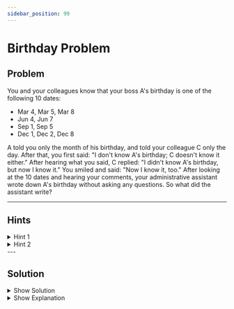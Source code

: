 ```yaml
---
sidebar_position: 99
---
```


# Birthday Problem

## Problem

<p style={{ fontSize: "1.2rem", fontStyle: "italic" }}>

You and your colleagues know that your boss A's birthday is one of the following 10 dates:

- Mar 4, Mar 5, Mar 8
- Jun 4, Jun 7
- Sep 1, Sep 5
- Dec 1, Dec 2, Dec 8

A told you only the month of his birthday, and told your colleague C only the day. After that, you first said: "I don't know A's birthday; C doesn't know it either." After hearing what you said, C replied: "I didn't know A's birthday, but now I know it." You smiled and said: "Now I know it, too." After looking at the 10 dates and hearing your comments, your administrative assistant wrote down A's birthday without asking any questions. So what did the assistant write?

</p>

---

## Hints

<details>
  <summary>Hint 1</summary>

  There are 3 mentioned dialogs that eliminate the birthday candidates in sequence.
</details>

<details>
  <summary>Hint 2</summary>

  - You and C do not know the birthday
  - You say that you and C cannot figure out the birtday. From this clue, you can start eliminating candidates
  - C says now C knows it. Start eliminating more candidates
  - Now you know it. Come up to answer
</details>
---

## Solution

<details>
  <summary className="show-sol">Show Solution</summary>
  
  Sep 1
</details>

<details>
  <summary className="show-sol">Show Explanation</summary>

**Explanation:**

First, remember:
- You know the **month**.
- C knows the **day**.

There are some days (like 2 and 7) that only appear once, so if C had gotten those days, he would know the birthday right away. But you say *C doesn’t know it*, so the day cannot be 2 or 7. That means the birthday is not in June or December, because those months have days 2 or 7.

Now the possible months left are March and September.

Next, C hears this, and says *“now I know the birthday.”* That means C’s day must be unique among the March and September dates:
- March days: 4, 5, 8
- September days: 1, 5

Day 5 appears in both March and September, so if C had 5, he still wouldn’t know. So the birthday cannot be March 5 or September 5.

That leaves:
- March 4, March 8, September 1

Finally, you say *“now I know it, too.”* If the month had been March, you still wouldn’t know because March has two dates left (March 4 and March 8). But you do know — so the month must be September, with only one date left: **September 1**.


</details>

